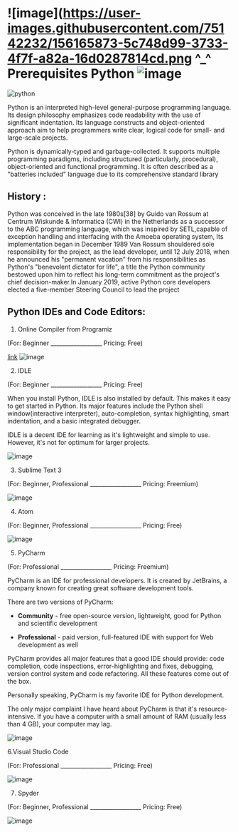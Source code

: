 # ![image](https://user-images.githubusercontent.com/75142232/156165873-5c748d99-3733-4f7f-a82a-16d0287814cd.png ^_^ Prerequisites Python ![image](https://user-images.githubusercontent.com/75142232/156165873-5c748d99-3733-4f7f-a82a-16d0287814cd.png)


![python](https://user-images.githubusercontent.com/75142232/156165547-c7951257-5dff-4a2e-b53e-29b54a4a24ce.png)

Python is an interpreted high-level general-purpose programming language. Its design philosophy emphasizes code readability with the use of significant indentation. Its language constructs and object-oriented approach aim to help programmers write clear, logical code for small- and large-scale projects.


Python is dynamically-typed and garbage-collected. It supports multiple programming paradigms, including structured (particularly, procedural), object-oriented and functional programming. It is often described as a "batteries included" language due to its comprehensive standard library



## History :
Python was conceived in the late 1980s[38] by Guido van Rossum at Centrum Wiskunde & Informatica (CWI) in the Netherlands as a successor to the ABC programming language, which was inspired by SETL,capable of exception handling and interfacing with the Amoeba operating system, Its implementation began in December 1989 Van Rossum shouldered sole responsibility for the project, as the lead developer, until 12 July 2018, when he announced his "permanent vacation" from his responsibilities as Python's "benevolent dictator for life", a title the Python community bestowed upon him to reflect his long-term commitment as the project's chief decision-maker.In January 2019, active Python core developers elected a five-member Steering Council to lead the project




## Python IDEs and Code Editors:
  1. Online Compiler from Programiz 
  
  (For: Beginner __________________ Pricing: Free)


   [link](https://www.programiz.com/python-programming/online-compiler/)
   ![image](https://user-images.githubusercontent.com/75142232/156167127-08926001-304b-4109-9994-2be6f74d4d65.png)
   
   2. IDLE 
   
   (For: Beginner __________________ Pricing: Free)
   
   When you install Python, IDLE is also installed by default. This makes it easy to get started in Python. Its major features include the Python shell window(interactive interpreter), auto-completion, syntax highlighting, smart indentation, and a basic integrated debugger.


IDLE is a decent IDE for learning as it's lightweight and simple to use. However, it's not for optimum for larger projects.


![image](https://user-images.githubusercontent.com/75142232/156167422-6ca74189-51cc-4aaf-8960-34bbc8a3098d.png)


3. Sublime Text 3

(For: Beginner, Professional __________________ Pricing: Freemium)


![image](https://user-images.githubusercontent.com/75142232/156167665-71c05a26-6f9a-45f0-b2d0-3d5a1da15bbe.png)



4. Atom 


(For: Beginner, Professional __________________ Pricing: Free)

![image](https://user-images.githubusercontent.com/75142232/156167761-b6025d32-e4f1-4068-b6ab-c2dd19b10c1c.png)


5. PyCharm


(For: Professional __________________ Pricing: Freemium)

PyCharm is an IDE for professional developers. It is created by JetBrains, a company known for creating great software development tools.

There are two versions of PyCharm:

* **Community** - free open-source version, lightweight, good for Python and scientific development

* **Professional** - paid version, full-featured IDE with support for Web development as well

PyCharm provides all major features that a good IDE should provide: code completion, code inspections, error-highlighting and fixes, debugging, version control system and code refactoring. All these features come out of the box.

Personally speaking, PyCharm is my favorite IDE for Python development.

The only major complaint I have heard about PyCharm is that it's resource-intensive. If you have a computer with a small amount of RAM (usually less than 4 GB), your computer may lag.


![image](https://user-images.githubusercontent.com/75142232/156168062-c1ecf240-f29b-42d5-91e2-554891aa7da9.png)


6.Visual Studio Code

(For: Professional __________________ Pricing: Free)

![image](https://user-images.githubusercontent.com/75142232/156168181-80afaf7e-d408-4ec8-ab0f-de52c4c7c198.png)



7. Spyder

(For: Beginner, Professional __________________ Pricing: Free)

![image](https://user-images.githubusercontent.com/75142232/156168270-290d6433-e696-4604-a0b8-4496c887e4d4.png)
